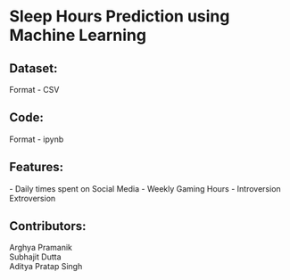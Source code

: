 <h1>Sleep Hours Prediction using Machine Learning</h1>
<h2><strong>Dataset: </strong></h2>
<p>Format - CSV</p>
<h2><strong>Code: </strong></h2> 
<p>Format - ipynb </p>
<h2><strong>Features: </strong></h2>
 - Daily times spent on Social Media
 - Weekly Gaming Hours 
 - Introversion Extroversion
<h2><strong>Contributors: </strong></h2> <p>Arghya Pramanik <br>Subhajit Dutta <br>Aditya Pratap Singh</p>
 
